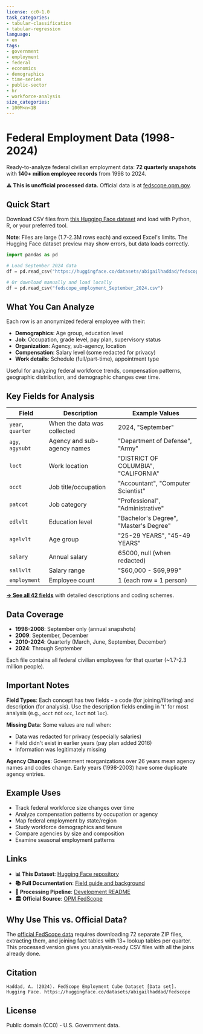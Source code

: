 ```yaml
---
license: cc0-1.0
task_categories:
- tabular-classification
- tabular-regression
language:
- en
tags:
- government
- employment
- federal
- economics
- demographics
- time-series
- public-sector
- hr
- workforce-analysis
size_categories:
- 100M<n<1B
---
```


# Federal Employment Data (1998-2024)

Ready-to-analyze federal civilian employment data: **72 quarterly snapshots** with **140+ million employee records** from 1998 to 2024.

**⚠️ This is unofficial processed data.** Official data is at [fedscope.opm.gov](https://www.fedscope.opm.gov/).

## Quick Start

Download CSV files from [this Hugging Face dataset](https://huggingface.co/datasets/abigailhaddad/fedscope/tree/main) and load with Python, R, or your preferred tool.

**Note**: Files are large (1.7-2.3M rows each) and exceed Excel's limits. The Hugging Face dataset preview may show errors, but data loads correctly.

```python
import pandas as pd

# Load September 2024 data
df = pd.read_csv("https://huggingface.co/datasets/abigailhaddad/fedscope/resolve/main/fedscope_employment_September_2024.csv")

# Or download manually and load locally
df = pd.read_csv("fedscope_employment_September_2024.csv")
```

## What You Can Analyze

Each row is an anonymized federal employee with their:
- **Demographics**: Age group, education level
- **Job**: Occupation, grade level, pay plan, supervisory status  
- **Organization**: Agency, sub-agency, location
- **Compensation**: Salary level (some redacted for privacy)
- **Work details**: Schedule (full/part-time), appointment type

Useful for analyzing federal workforce trends, compensation patterns, geographic distribution, and demographic changes over time.

## Key Fields for Analysis

| Field | Description | Example Values |
|-------|-------------|----------------|
| `year`, `quarter` | When the data was collected | 2024, "September" |
| `agy`, `agysubt` | Agency and sub-agency names | "Department of Defense", "Army" |
| `loct` | Work location | "DISTRICT OF COLUMBIA", "CALIFORNIA" |
| `occt` | Job title/occupation | "Accountant", "Computer Scientist" |
| `patcot` | Job category | "Professional", "Administrative" |
| `edlvlt` | Education level | "Bachelor's Degree", "Master's Degree" |
| `agelvlt` | Age group | "25-29 YEARS", "45-49 YEARS" |
| `salary` | Annual salary | 65000, null (when redacted) |
| `sallvlt` | Salary range | "$60,000 - $69,999" |
| `employment` | Employee count | 1 (each row = 1 person) |

**[→ See all 42 fields](https://abigailhaddad.github.io/fedscope_employment/)** with detailed descriptions and coding schemes.

## Data Coverage

- **1998-2008**: September only (annual snapshots)
- **2009**: September, December  
- **2010-2024**: Quarterly (March, June, September, December)
- **2024**: Through September

Each file contains all federal civilian employees for that quarter (~1.7-2.3 million people).

## Important Notes

**Field Types**: Each concept has two fields - a code (for joining/filtering) and description (for analysis). Use the description fields ending in 't' for most analysis (e.g., `occt` not `occ`, `loct` not `loc`).

**Missing Data**: Some values are null when:
- Data was redacted for privacy (especially salaries)
- Field didn't exist in earlier years (pay plan added 2016)
- Information was legitimately missing

**Agency Changes**: Government reorganizations over 26 years mean agency names and codes change. Early years (1998-2003) have some duplicate agency entries.

## Example Uses

- Track federal workforce size changes over time
- Analyze compensation patterns by occupation or agency
- Map federal employment by state/region
- Study workforce demographics and tenure
- Compare agencies by size and composition
- Examine seasonal employment patterns

## Links

- **📊 This Dataset**: [Hugging Face repository](https://huggingface.co/datasets/abigailhaddad/fedscope)
- **📚 Full Documentation**: [Field guide and background](https://abigailhaddad.github.io/fedscope_employment/)
- **🔧 Processing Pipeline**: [Development README](https://github.com/abigailhaddad/fedscope_employment/blob/main/README-DEVELOPMENT.md)
- **🏛️ Official Source**: [OPM FedScope](https://www.fedscope.opm.gov/)

## Why Use This vs. Official Data?

The [official FedScope data](https://www.opm.gov/data/datasets/) requires downloading 72 separate ZIP files, extracting them, and joining fact tables with 13+ lookup tables per quarter. This processed version gives you analysis-ready CSV files with all the joins already done.

## Citation

```
Haddad, A. (2024). FedScope Employment Cube Dataset [Data set]. 
Hugging Face. https://huggingface.co/datasets/abigailhaddad/fedscope
```

## License

Public domain (CC0) - U.S. Government data.